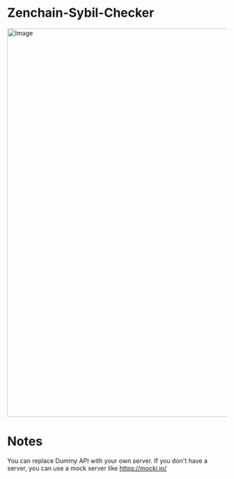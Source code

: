 # Zenchain-Sybil-Checker
<img width="1130" height="890" alt="Image" src="https://github.com/user-attachments/assets/303f6e1d-5d67-4efc-9913-dd4147339d1a" />




# Notes
You can replace Dummy API with your own server.
If you don't have a server, you can use a mock server like https://mocki.io/
